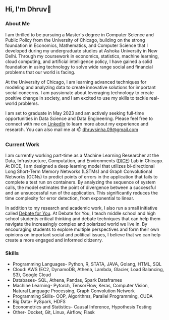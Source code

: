 ## Hi, I'm Dhruv👋

### About Me

I am thrilled to be pursuing a Master's degree in Computer Science and Public Policy from the University of Chicago, building on the strong foundation in Economics, Mathematics, and Computer Science that I developed during my undergraduate studies at Ashoka University in New Delhi. Through my coursework in economics, statistics, machine learning, cloud computing, and artificial intelligence policy, I have gained a solid foundation in using technology to solve wide range social and financial problems that our world is facing.

At the University of Chicago, I am learning advanced techniques for modeling and analyzing data to create innovative solutions for important social concerns. I am passionate about leveraging technology to create positive change in society, and I am excited to use my skills to tackle real-world problems.

I am set to graduate in May 2023 and am actively seeking full-time opportunities in Data Science and Data Engineering. Please feel free to connect with me on [LinkedIn](https://www.linkedin.com/in/dhruvsinha1998/) to learn more about my experience and research. You can also mail me at 📫 dhruvsinha.09@gmail.com


### Current Work
I am currently working part-time as a Machine Learning Researcher at the Data, Infrastructure, Computation, and Environments ([DICE](https://dice.cs.depaul.edu/))  Lab in Chicago. At DICE, I am designed  a deep learning model that utilizes bi-directional Long Short-Term Memory Networks (LSTMs) and Graph Convolutional Networks (GCNs) to predict points of errors in the application that fails to complete a test run on containers. By analyzing the sequence of system calls, the model estimates the point of divergence between a successful and an unsuccessful run of the application. This significantly reduces the time complexity for error detection, from exponential to linear.

In addition to my research and academic work, I also run a small initiative called [Debate for You](https://debateforyou.com). At Debate for You, I teach middle school and high school students critical thinking and debate techniques that can help them navigate the increasingly complex and polarized world we live in. By encouraging students to explore multiple perspectives and form their own opinions on important social and political issues, I believe that we can help create a more engaged and informed citizenry.

### Skills

* Programming Languages- Python, R, STATA, JAVA, Golang, HTML, SQL
* Cloud: AWS (EC2, DynamoDB, Athena, Lambda, Glacier, Load Balancing, S3), Google Cloud
* Databases- SQL, Athena, Pandas, Spark Dataframes
* Machine Learning- Pytorch, TensorFlow, Keras, Computer Vision, Natural Language Processing, Graph Convolution Network
* Programming Skills- OOP, Algorithms, Parallel Programming, CUDA
* Big Data- PySpark, HDFS
* Econometrics and Statistics- Causal Inference, Hypothesis Testing
* Other- Docket, Git, Linux, Airflow, Flask
